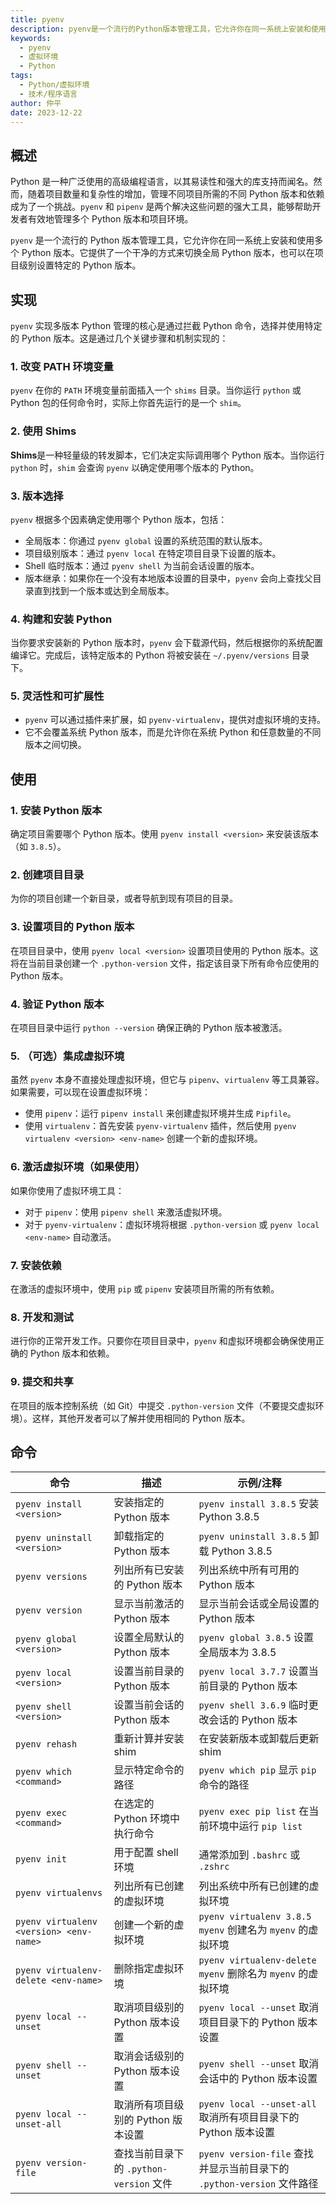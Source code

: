 ```yaml
---
title: pyenv
description: pyenv是一个流行的Python版本管理工具，它允许你在同一系统上安装和使用多个Python版本。
keywords:
  - pyenv
  - 虚拟环境
  - Python
tags:
  - Python/虚拟环境
  - 技术/程序语言
author: 仲平
date: 2023-12-22
---
```


## 概述

Python 是一种广泛使用的高级编程语言，以其易读性和强大的库支持而闻名。然而，随着项目数量和复杂性的增加，管理不同项目所需的不同 Python 版本和依赖成为了一个挑战。`pyenv` 和 `pipenv` 是两个解决这些问题的强大工具，能够帮助开发者有效地管理多个 Python 版本和项目环境。

`pyenv` 是一个流行的 Python 版本管理工具，它允许你在同一系统上安装和使用多个 Python 版本。它提供了一个干净的方式来切换全局 Python 版本，也可以在项目级别设置特定的 Python 版本。

## 实现

`pyenv` 实现多版本 Python 管理的核心是通过拦截 Python 命令，选择并使用特定的 Python 版本。这是通过几个关键步骤和机制实现的：

### 1. 改变 PATH 环境变量

`pyenv` 在你的 `PATH` 环境变量前面插入一个 `shims` 目录。当你运行 `python` 或 Python 包的任何命令时，实际上你首先运行的是一个 `shim`。

### 2. 使用 Shims

**Shims**是一种轻量级的转发脚本，它们决定实际调用哪个 Python 版本。当你运行 `python` 时，`shim` 会查询 `pyenv` 以确定使用哪个版本的 Python。

### 3. 版本选择

`pyenv` 根据多个因素确定使用哪个 Python 版本，包括：

- 全局版本：你通过 `pyenv global` 设置的系统范围的默认版本。
- 项目级别版本：通过 `pyenv local` 在特定项目目录下设置的版本。
- Shell 临时版本：通过 `pyenv shell` 为当前会话设置的版本。
- 版本继承：如果你在一个没有本地版本设置的目录中，`pyenv` 会向上查找父目录直到找到一个版本或达到全局版本。

### 4. 构建和安装 Python

当你要求安装新的 Python 版本时，`pyenv` 会下载源代码，然后根据你的系统配置编译它。完成后，该特定版本的 Python 将被安装在 `~/.pyenv/versions` 目录下。

### 5. 灵活性和可扩展性

- `pyenv` 可以通过插件来扩展，如 `pyenv-virtualenv`，提供对虚拟环境的支持。
- 它不会覆盖系统 Python 版本，而是允许你在系统 Python 和任意数量的不同版本之间切换。

## 使用

### 1. 安装 Python 版本

确定项目需要哪个 Python 版本。使用 `pyenv install <version>` 来安装该版本（如 `3.8.5`）。

### 2. 创建项目目录

为你的项目创建一个新目录，或者导航到现有项目的目录。

### 3. 设置项目的 Python 版本

在项目目录中，使用 `pyenv local <version>` 设置项目使用的 Python 版本。这将在当前目录创建一个 `.python-version` 文件，指定该目录下所有命令应使用的 Python 版本。

### 4. 验证 Python 版本

在项目目录中运行 `python --version` 确保正确的 Python 版本被激活。

### 5. （可选）集成虚拟环境

虽然 `pyenv` 本身不直接处理虚拟环境，但它与 `pipenv`、`virtualenv` 等工具兼容。如果需要，可以现在设置虚拟环境：

- 使用 `pipenv`：运行 `pipenv install` 来创建虚拟环境并生成 `Pipfile`。
- 使用 `virtualenv`：首先安装 `pyenv-virtualenv` 插件，然后使用 `pyenv virtualenv <version> <env-name>` 创建一个新的虚拟环境。

### 6. 激活虚拟环境（如果使用）

如果你使用了虚拟环境工具：

- 对于 `pipenv`：使用 `pipenv shell` 来激活虚拟环境。
- 对于 `pyenv-virtualenv`：虚拟环境将根据 `.python-version` 或 `pyenv local <env-name>` 自动激活。

### 7. 安装依赖

在激活的虚拟环境中，使用 `pip` 或 `pipenv` 安装项目所需的所有依赖。

### 8. 开发和测试

进行你的正常开发工作。只要你在项目目录中，`pyenv` 和虚拟环境都会确保使用正确的 Python 版本和依赖。

### 9. 提交和共享

在项目的版本控制系统（如 Git）中提交 `.python-version` 文件（不要提交虚拟环境）。这样，其他开发者可以了解并使用相同的 Python 版本。

## 命令

| 命令                                    | 描述                                  | 示例/注释                                                    |
| --------------------------------------- | ------------------------------------- | ------------------------------------------------------------ |
| `pyenv install <version>`               | 安装指定的 Python 版本                  | `pyenv install 3.8.5` 安装 Python 3.8.5                       |
| `pyenv uninstall <version>`             | 卸载指定的 Python 版本                  | `pyenv uninstall 3.8.5` 卸载 Python 3.8.5                     |
| `pyenv versions`                        | 列出所有已安装的 Python 版本            | 列出系统中所有可用的 Python 版本                               |
| `pyenv version`                         | 显示当前激活的 Python 版本              | 显示当前会话或全局设置的 Python 版本                           |
| `pyenv global <version>`                | 设置全局默认的 Python 版本              | `pyenv global 3.8.5` 设置全局版本为 3.8.5                     |
| `pyenv local <version>`                 | 设置当前目录的 Python 版本              | `pyenv local 3.7.7` 设置当前目录的 Python 版本                 |
| `pyenv shell <version>`                 | 设置当前会话的 Python 版本              | `pyenv shell 3.6.9` 临时更改会话的 Python 版本                 |
| `pyenv rehash`                          | 重新计算并安装 shim                    | 在安装新版本或卸载后更新 shim                                 |
| `pyenv which <command>`                 | 显示特定命令的路径                    | `pyenv which pip` 显示 `pip` 命令的路径                        |
| `pyenv exec <command>`                  | 在选定的 Python 环境中执行命令          | `pyenv exec pip list` 在当前环境中运行 `pip list`             |
| `pyenv init`                            | 用于配置 shell 环境                     | 通常添加到 `.bashrc` 或 `.zshrc`                                |
| `pyenv virtualenvs`                     | 列出所有已创建的虚拟环境              | 列出系统中所有已创建的虚拟环境                               |
| `pyenv virtualenv <version> <env-name>` | 创建一个新的虚拟环境                  | `pyenv virtualenv 3.8.5 myenv` 创建名为 `myenv` 的虚拟环境     |
| `pyenv virtualenv-delete <env-name>`    | 删除指定虚拟环境                      | `pyenv virtualenv-delete myenv` 删除名为 `myenv` 的虚拟环境    |
| `pyenv local --unset`                   | 取消项目级别的 Python 版本设置          | `pyenv local --unset` 取消项目目录下的 Python 版本设置         |
| `pyenv shell --unset`                   | 取消会话级别的 Python 版本设置          | `pyenv shell --unset` 取消会话中的 Python 版本设置             |
| `pyenv local --unset-all`               | 取消所有项目级别的 Python 版本设置      | `pyenv local --unset-all` 取消所有项目目录下的 Python 版本设置 |
| `pyenv version-file`                    | 查找当前目录下的 `.python-version` 文件 | `pyenv version-file` 查找并显示当前目录下的 `.python-version` 文件路径 |
